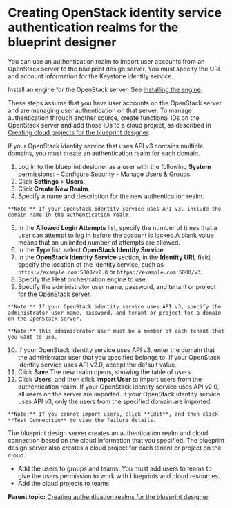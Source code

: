 # Creating OpenStack identity service authentication realms for the blueprint designer

You can use an authentication realm to import user accounts from an OpenStack server to the blueprint design server. You must specify the URL and account information for the Keystone identity service.

Install an engine for the OpenStack server. See [Installing the engine](../../com.udeploy.install.doc/topics/install_engine.md).

These steps assume that you have user accounts on the OpenStack server and are managing user authentication on that server. To manage authentication through another source, create functional IDs on the OpenStack server and add those IDs to a cloud project, as described in [Creating cloud projects for the blueprint designer](security_projects.md).

If your OpenStack identity service that uses API v3 contains multiple domains, you must create an authentication realm for each domain.

1.   Log in to the blueprint designer as a user with the following **System** permissions: 
    -   Configure Security
    -   Manage Users & Groups
2.  Click **Settings** \> **Users**.
3.  Click **Create New Realm**. 
4.   Specify a name and description for the new authentication realm. 

    **Note:** If your OpenStack identity service uses API v3, include the domain name in the authentication realm.

5.  In the **Allowed Login Attempts** list, specify the number of times that a user can attempt to log in before the account is locked.A blank value means that an unlimited number of attempts are allowed.
6.  In the **Type** list, select **OpenStack Identity Service**.
7.   In the **OpenStack Identity Service** section, in the **Identity URL** field, specify the location of the identity service, such as `https://example.com:5000/v2.0` or `https://example.com:5000/v3`. 
8.   Specify the Heat orchestration engine to use. 
9.   Specify the administrator user name, password, and tenant or project for the OpenStack server. 

    **Note:** If your OpenStack identity service uses API v3, specify the administrator user name, password, and tenant or project for a domain on the OpenStack server.

    **Note:** This administrator user must be a member of each tenant that you want to use.

10.  If your OpenStack identity service uses API v3, enter the domain that the administrator user that you specified belongs to. If your OpenStack identity service uses API v2.0, accept the default value.
11. Click **Save**.The new realm opens, showing the table of users.
12.  Click **Users**, and then click **Import User** to import users from the authentication realm. If your OpenStack identity service uses API v2.0, all users on the server are imported. If your OpenStack identity service uses API v3, only the users from the specified domain are imported.

    **Note:** If you cannot import users, click **Edit**, and then click **Test Connection** to view the failure details.


The blueprint design server creates an authentication realm and cloud connection based on the cloud information that you specified. The blueprint design server also creates a cloud project for each tenant or project on the cloud.

-   Add the users to groups and teams. You must add users to teams to give the users permission to work with blueprints and cloud resources.
-   Add the cloud projects to teams.

**Parent topic:** [Creating authentication realms for the blueprint designer](../../com.edt.doc/topics/security_realms_create.md)


